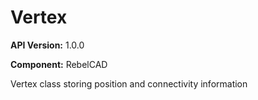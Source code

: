 # Vertex

**API Version:** 1.0.0

**Component:** RebelCAD

Vertex class storing position and connectivity information

